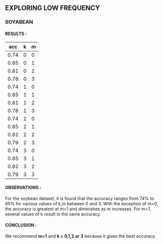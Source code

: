 ## EXPLORING LOW FREQUENCY
### SOYABEAN
#### RESULTS :
| acc   | k | m |
|-------|---|---|
| 0.74  | 0 | 0 |
| 0.85  | 0 | 1 |
| 0.81  | 0 | 2 |
| 0.78  | 0 | 3 |
| 0.74  | 1 | 0 |
| 0.85  | 1 | 1 |
| 0.81  | 1 | 2 |
| 0.78  | 1 | 3 |
| 0.74  | 2 | 0 |
| 0.85  | 2 | 1 |
| 0.82  | 2 | 2 |
| 0.79  | 2 | 3 |
| 0.74  | 3 | 0 |
| 0.85  | 3 | 1 |
| 0.82  | 3 | 2 |
| 0.79  | 3 | 3 |

#### OBSERVATIONS :
For the soybean dataset, it is found that the accuracy ranges from 74% to 85% for various values of k,m between 0 and 3. With the exception of m=0, the accuracy is greatest at m=1 and diminishes as m increases. For m=1, several values of k result in the same accuracy.

#### CONCLUSION :
We recommend **m=1** and **k = 0,1,2 or 3** because it gives the best accuracy.
